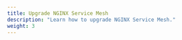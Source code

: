 ```yaml
---
title: Upgrade NGINX Service Mesh
description: "Learn how to upgrade NGINX Service Mesh."
weight: 3
---
```


